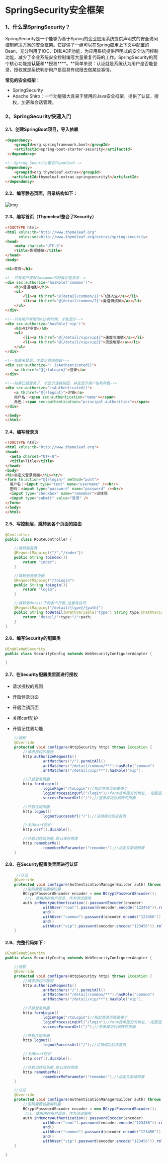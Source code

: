 # **SpringSecurity安全框架**

### 1、什么是SpringSecurity？

SpringSecurity是一个能够为基于Spring的企业应用系统提供声明式的安全访问控制解决方案的安全框架。它提供了一组可以在Spring应用上下文中配置的Bean，充分利用了IOC、DI和AOP功能，为应用系统提供声明式的安全访问控制功能，减少了企业系统安全控制编写大量重复代码的工作。SpringSecurity的两个核心功能是**认证**和**授权****。**简单来说：认证就是系统认为用户是否能登录，授权就是系统判断用户是否具有权限去做某些事情。



**常见的安全框架：**

- SpringSecurity
- Apache Shiro：一个功能强大且易于使用的Java安全框架，提供了认证，授权，加密和会话管理。



### 2、SpringSecurity快速入门



#### 2.1、创建SpringBoot项目，导入依赖

```html
<dependency>
    <groupId>org.springframework.boot</groupId>
    <artifactId>spring-boot-starter-security</artifactId>
 </dependency>

<!--Spring Security整合Thymeleaf-->
<dependency>
    <groupId>org.thymeleaf.extras</groupId>
   <artifactId>thymeleaf-extras-springsecurity5</artifactId>
</dependency>
```



#### 2.2、编写静态页面，目录结构如下：

![img](https://cdn.nlark.com/yuque/0/2021/png/21855062/1631780898490-60392010-0e8d-4637-8be0-86d0cad3cef1.png)



#### 2.3、编写首页（Thymeleaf整合了Security）

```html
<!DOCTYPE html>
<html xmlns:th="http://www.thymeleaf.org"
      xmlns:sec=http://www.thymeleaf.org/extras/spring-security>
<head>
    <meta charset="UTF-8">
    <title>影视播放</title>
</head>
<body>

<h1>首页</h1>

<!--只有用户权限为common的时候才能显示-->
<div sec:authorize="hasRole('common')">
    <h3>普通电影</h3>
    <ul>
        <li><a th:href="@{detail/common/1}">飞驰人生</a></li>
        <li><a th:href="@{detail/common/2}">夏洛特烦恼</a></li>
    </ul>
</div>

<!--只有用户权限为vip的时候，才能显示-->
<div sec:authorize="hasRole('vip')">
    <h3>VIP专享</h3>
    <ul>
        <li><a th:href="@{/detail/vip/vip1}">速度与激情</a></li>
        <li><a th:href="@{/detail/vip/vip2}">流浪地球</a></li>
    </ul>
</div>

<!--如果未登录，才显示登录按钮-->
<div sec:authorize="! isAuthenticated()">
    <a th:href="@{/toLogin}">登录</a>
</div>

<!--如果已经登录了，才显示注销按钮，并且显示用户名和角色-->
<div sec:authorize="isAuthenticated()">
    <a th:href="@{/logout}">注销</a>
    用户名：<span sec:authentication="name"></span>
    角色：<span sec:authentication="principal.authorities"></span>
</div>

</body>
</html>
```



#### 2.4、编写登录页

```html
<!DOCTYPE html>
<html xmlns:th="http://www.thymeleaf.org">
<head>
  <meta charset="UTF-8">
  <title>Title</title>
</head>
<body>
<h1>自定义登录页面</h1><hr/>
<form th:action="@{/login}" method="post">
  用户名：<input type="text" name="username" /><br/>
  密码：<input type="password" name="password" /><br/>
  <input type="checkbox" name="remember">记住我
  <input type="submit" value="登录" />
</form>
</body>
</html>
```



#### 2.5、写控制层，跳转到各个页面的路由

```java
@Controller
public class RouteController {

    //跳转到首页
    @RequestMapping({"/","/index"})
    public String toIndex(){
        return "index";
    }

    //跳转到登录页面
    @RequestMapping("/toLogin")
    public String toLogin(){
        return "login";
    }

    //跳转到detail下的各个页面,这里有技巧
    @RequestMapping("/detail/{type}/{path}")
    public String toDetail(@PathVariable("type") String type,@PathVariable("path") String path){
        return "detail/"+type+"/"+path;
    }
}
```

#### 

#### 2.6、编写Security的配置类

```java
@EnableWebSecurity
public class SecurityConfig extends WebSecurityConfigurerAdapter {

}
```



#### 2.7、在Security配置类里面进行授权

- 请求授权的规则
- 开启登录页面

- 开启注销页面
- 关闭csrf防护

- 开启记住我功能

```java
	//授权
    @Override
    protected void configure(HttpSecurity http) throws Exception {
        //请求授权的规则
        http.authorizeRequests()
                .antMatchers("/").permitAll()
                .antMatchers("/detail/common/**").hasRole("common")
                .antMatchers("/detail/vip/**").hasRole("vip");

        //开启登录页面
        http.formLogin()
                .loginPage("/toLogin")//指定登录页面是哪个
                .loginProcessingUrl("/login")//form表单提交的地址,一定要是post请求
                .successForwardUrl("/");//登录成功后跳转的页面

        //开启注销页面
        http.logout()
                .logoutSuccessUrl("/");//注销成功后去首页

        //关闭csrf防护
        http.csrf().disable();

        //开启记住我功能,默认保存两周
        http.rememberMe()
                .rememberMeParameter("remember");//自定义前端参数
    }
```



#### 2.8、在Security配置类里面进行认证

```java
	 //认证
    @Override
    protected void configure(AuthenticationManagerBuilder auth) throws Exception {
        //密码需要设置编码器
        BCryptPasswordEncoder encoder = new BCryptPasswordEncoder();
         //1，使用内存用户信息，作为测试使用
        auth.inMemoryAuthentication().passwordEncoder(encoder)
                .withUser("root").password(encoder.encode("123456")).roles("common","vip")
                .and()
                .withUser("common").password(encoder.encode("123456")).roles("common")
                .and()
                .withUser("vip").password(encoder.encode("123456")).roles("vip");
    }
```



#### 2.9、完整代码如下：

```java
@EnableWebSecurity
public class SecurityConfig extends WebSecurityConfigurerAdapter {

    //授权
    @Override
    protected void configure(HttpSecurity http) throws Exception {
        //请求授权的规则
        http.authorizeRequests()
                .antMatchers("/").permitAll()
                .antMatchers("/detail/common/**").hasRole("common")
                .antMatchers("/detail/vip/**").hasRole("vip");

        //开启登录页面
        http.formLogin()
                .loginPage("/toLogin")//指定登录页面是哪个
                .loginProcessingUrl("/login")//form表单提交的地址,一定要是post请求
                .successForwardUrl("/");//登录成功后跳转的页面

        //开启注销页面
        http.logout()
                .logoutSuccessUrl("/");//注销成功后去首页

        //关闭csrf防护
        http.csrf().disable();

        //开启记住我功能,默认保存两周
        http.rememberMe()
                .rememberMeParameter("remember");//自定义前端参数
    }

    //认证
    @Override
    protected void configure(AuthenticationManagerBuilder auth) throws Exception {
        //密码需要设置编码器
        BCryptPasswordEncoder encoder = new BCryptPasswordEncoder();
         //1，使用内存用户信息，作为测试使用
        auth.inMemoryAuthentication().passwordEncoder(encoder)
                .withUser("root").password(encoder.encode("123456")).roles("common","vip")
                .and()
                .withUser("common").password(encoder.encode("123456")).roles("common")
                .and()
                .withUser("vip").password(encoder.encode("123456")).roles("vip");
    }

}
```